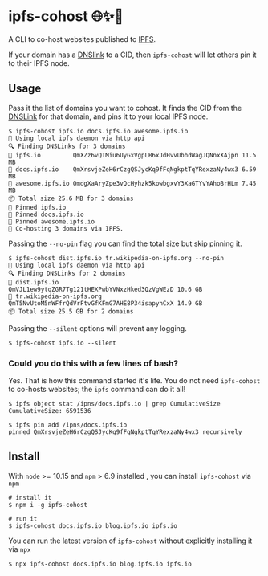 # ipfs-cohost 🌐✨🤝

A CLI to co-host websites published to [IPFS].

If your domain has a [DNSlink] to a CID, then `ipfs-cohost` will let others pin it to their IPFS node.


## Usage

Pass it the list of domains you want to cohost. It finds the CID from the [DNSLink] for that domain, and pins it to your local IPFS node.

```console
$ ipfs-cohost ipfs.io docs.ipfs.io awesome.ipfs.io
🔌 Using local ipfs daemon via http api
🔍 Finding DNSLinks for 3 domains
🔗 ipfs.io         QmXZz6vQTMiu6UyGxVgpLB6xJdHvvUbhdWagJQNnxXAjpn 11.5 MB
🔗 docs.ipfs.io    QmXrsvjeZeH6rCzgQSJycKq9fFqNgkptTqYRexzaNy4wx3 6.59 MB
🔗 awesome.ipfs.io QmdgXaAryZpe3vQcHyhzk5kowbgxvY3XaGTYvYAhoBrHLm 7.45 MB
📦 Total size 25.6 MB for 3 domains
📍 Pinned ipfs.io
📍 Pinned docs.ipfs.io
📍 Pinned awesome.ipfs.io
🤝 Co-hosting 3 domains via IPFS.
```

Passing the `--no-pin` flag you can find the total size but skip pinning it.

```console
$ ipfs-cohost dist.ipfs.io tr.wikipedia-on-ipfs.org --no-pin
🔌 Using local ipfs daemon via http api
🔍 Finding DNSLinks for 2 domains
🔗 dist.ipfs.io             QmVJL1ew9ytqZGR7Tg121tHEXPwbYVNxzHked3QzVgWEzD 10.6 GB
🔗 tr.wikipedia-on-ipfs.org QmT5NvUtoM5nWFfrQdVrFtvGfKFmG7AHE8P34isapyhCxX 14.9 GB
📦 Total size 25.5 GB for 2 domains
```

Passing the `--silent` options will prevent any logging.

```console
$ ipfs-cohost ipfs.io --silent
```

### Could you do this with a few lines of bash?

Yes. That is how this command started it's life. You do not need `ipfs-cohost` to co-hosts websites; the `ipfs` command can do it all!

```console
$ ipfs object stat /ipns/docs.ipfs.io | grep CumulativeSize
CumulativeSize: 6591536

$ ipfs pin add /ipns/docs.ipfs.io
pinned QmXrsvjeZeH6rCzgQSJycKq9fFqNgkptTqYRexzaNy4wx3 recursively
```

## Install

With `node` >= 10.15 and `npm` > 6.9 installed , you can install `ipfs-cohost` via `npm`

```console
# install it
$ npm i -g ipfs-cohost

# run it
$ ipfs-cohost docs.ipfs.io blog.ipfs.io ipfs.io
```

You can run the latest version of `ipfs-cohost` without explicitly installing it via `npx`

```console
$ npx ipfs-cohost docs.ipfs.io blog.ipfs.io ipfs.io
```


[IPFS]: https://ipfs.io
[DNSLink]: https://dnslink.io
